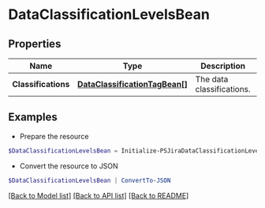 # DataClassificationLevelsBean
## Properties

Name | Type | Description | Notes
------------ | ------------- | ------------- | -------------
**Classifications** | [**DataClassificationTagBean[]**](DataClassificationTagBean.md) | The data classifications. | [optional] 

## Examples

- Prepare the resource
```powershell
$DataClassificationLevelsBean = Initialize-PSJiraDataClassificationLevelsBean  -Classifications null
```

- Convert the resource to JSON
```powershell
$DataClassificationLevelsBean | ConvertTo-JSON
```

[[Back to Model list]](../README.md#documentation-for-models) [[Back to API list]](../README.md#documentation-for-api-endpoints) [[Back to README]](../README.md)


